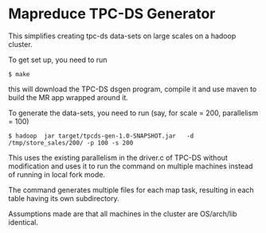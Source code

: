 Mapreduce TPC-DS Generator
==========================

This simplifies creating tpc-ds data-sets on large scales on a hadoop cluster.

To get set up, you need to run

	$ make 

this will download the TPC-DS dsgen program, compile it and use maven to build the MR app wrapped around it.

To generate the data-sets, you need to run (say, for scale = 200, parallelism = 100)

	$ hadoop  jar target/tpcds-gen-1.0-SNAPSHOT.jar   -d /tmp/store_sales/200/ -p 100 -s 200 

This uses the existing parallelism in the driver.c of TPC-DS without modification and uses it to run the command on multiple machines instead of running in local fork mode.

The command generates multiple files for each map task, resulting in each table having its own subdirectory.

Assumptions made are that all machines in the cluster are OS/arch/lib identical.
